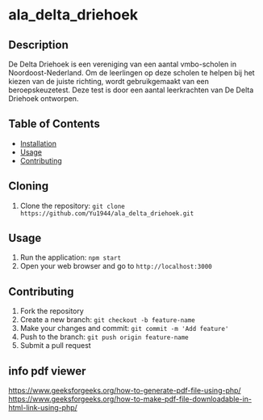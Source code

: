 # ala_delta_driehoek

## Description
De Delta Driehoek is een vereniging van een aantal vmbo-scholen in Noordoost-Nederland. Om de leerlingen op deze scholen te helpen bij het kiezen van de juiste richting, wordt gebruikgemaakt van een beroepskeuzetest. Deze test is door een aantal leerkrachten van De Delta Driehoek ontworpen.

## Table of Contents
- [Installation](#installation)
- [Usage](#usage)
- [Contributing](#contributing)

## Cloning
1. Clone the repository: `git clone https://github.com/Yu1944/ala_delta_driehoek.git`

## Usage
1. Run the application: `npm start`
2. Open your web browser and go to `http://localhost:3000`

## Contributing
1. Fork the repository
2. Create a new branch: `git checkout -b feature-name`
3. Make your changes and commit: `git commit -m 'Add feature'`
4. Push to the branch: `git push origin feature-name`
5. Submit a pull request

## info pdf viewer

https://www.geeksforgeeks.org/how-to-generate-pdf-file-using-php/
https://www.geeksforgeeks.org/how-to-make-pdf-file-downloadable-in-html-link-using-php/
